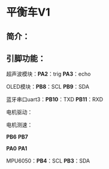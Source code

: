 # 平衡车V1

## 简介：



## 引脚功能：

超声波模块：**PA2**：trig		**PA3**：echo

OLED模块：**PB8**：SCL		**PB9**：SDA

蓝牙串口uart3：**PB10**：TXD		**PB11**：RXD

电机驱动：





电机测速：

**PB6**		**PB7**

**PA0**		**PA1**



MPU6050：**PB4**：SCL		**PB3**：SDA